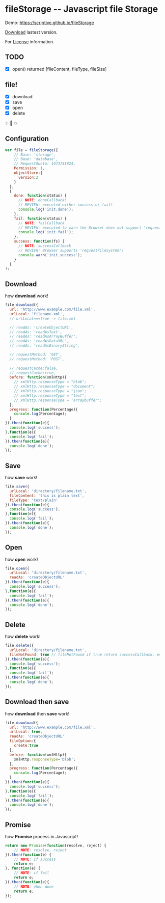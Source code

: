 fileStorage -- Javascript file Storage
========
Demo: https://scriptive.github.io/fileStorage

[Download](dist/filestorage.min.js) lastest version.

For [License](LICENSE) information.

## TODO
- [x] open() returned [fileContent, fileType, fileSize]

## file!
- [x] download
- [x] save
- [x] open
- [x] delete

:sparkles: :camel: :boom:

## Configuration
```javascript
var file = fileStorage({
    // Base: 'storage',
    // Base: 'database',
    // RequestQuota: 1073741824,
    Permission: 1,
    objectStore:{
      version:2
    }
  },
  {
    done: function(status) {
      // NOTE: doneCallback!
      // REVIEW: executed either success or fail!
      console.log('init.done');
    },
    fail: function(status) {
      // NOTE: failCallback
      // REVIEW: executed to warn the Browser does not support 'requestFileSystem'!
      console.log('init.fail');
    },
    success: function(fs) {
      // NOTE: successCallback
      // REVIEW: Browser supports 'requestFileSystem'!
      console.warn('init.success');
    }
  }
);
```
## Download
how **download** work!
```javascript
file.download({
  url: 'http://www.example.com/file.xml',
  urlLocal: 'filename.xml',
  // urlLocal===true -> file.xml

  // readAs: 'createObjectURL',
  // readAs: 'readAsText',
  // readAs: 'readAsArrayBuffer',
  // readAs: 'readAsDataURL',
  // readAs: 'readAsBinaryString',

  // requestMethod: 'GET',
  // requestMethod: 'POST',
  
  // requestCache:false,
  // requestCache:true,
  before: function(xmlHttp){
    // xmlHttp.responseType = "blob";
    // xmlHttp.responseType = "document";
    // xmlHttp.responseType = "json";
    // xmlHttp.responseType = "text";
    // xmlHttp.responseType = 'arraybuffer';
  },
  progress: function(Percentage){
    console.log(Percentage);
  }
}).then(function(e){
  console.log('success');
},function(e){
  console.log('fail');
}).then(function(e){
  console.log('done');
});
```
## Save
how **save** work!
```javascript
file.save({
  urlLocal: 'directory/filename.txt',
  fileContent: 'this is plain text',
  fileType: 'text/plain'
}).then(function(e){
  console.log('success');
},function(e){
  console.log('fail');
}).then(function(e){
  console.log('done');
});
```
## Open
how **open** work!
```javascript
file.open({
  urlLocal: 'directory/filename.txt',
  readAs: 'createObjectURL'
}).then(function(e){
  console.log('success');
},function(e){
  console.log('fail');
}).then(function(e){
  console.log('done');
});
```
## Delete
how **delete** work!
```javascript
file.delete({
  urlLocal: 'directory/filename.txt',
  fileNotFound: true // fileNotFound if true return successCallback, even the file is not found!
}).then(function(e){
  console.log('success');
},function(e){
  console.log('fail');
}).then(function(e){
  console.log('done');
});
```
## Download then save
how **download** then **save** work!
```javascript
file.download({
  url: 'http://www.example.com/file.xml',
  urlLocal: true,
  readAs: 'createObjectURL'
  fileOption:{
    create:true
  },
  before: function(xmlHttp){
    xmlHttp.responseType='blob';
  },
  progress: function(Percentage){
    console.log(Percentage);
  }
}).then(function(e){
  console.log('success');
},function(e){
  console.log('fail');
}).then(function(e){
  console.log('done');
});
```
## Promise
how **Promise** process in Javascript!
```javascript
return new Promise(function(resolve, reject) {
    // NOTE: resolve, reject
}).then(function(e) {
    // NOTE: if success
    return e;
}, function(e) {
    // NOTE: if fail
    return e;
}).then(function(e){
    // NOTE: when done
    return e;
});
```

